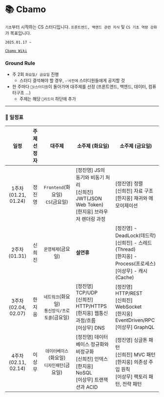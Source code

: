 # 📚 Cbamo

`기초`부터 시작하는 CS 스터디입니다. `프론트엔드, 백엔드 관련 지식` 및 `CS 기초 역량 강화`가 목표입니다.

`2025.01.17 ~`

[`Cbamo Wiki`](https://github.com/scorchedrice/cbamo/wiki)

### Ground Rule

- 주 2회 `화요일/ 금요일` 진행
  - 스터디 결석해야 할 경우, `✅사전에` 스터디원들에게 공지할 것
- 한 주마다 `🙋‍♀️스터디원`이 돌아가며 대주제를 선정 (프론트엔드, 백엔드, 데이터, 컴퓨터구조 ...)
  - 주제는 해당 `📄리드미` 하단에 추가

---

### 📆 일정표

|        **일정**        | **주제 선정자** |        **대주제**         | **소주제 (화요일)** | **소주제 (금요일)** |
| :--------------------: | :--------: | :---------------------: | -------------------------------------------------------------------------------------------------------------------------------------------------------------------------------------------------------------------------------------------------------------------------- | --------------------------------------------------------------------------------------------------------------------------------------------------------------------------------------------------------------------------------------- |
| 1주차 (01.21, 01.24)  | 정진영 | `Frontend`(화요일) <br> `CS`(금요일)  | [정진영] JS의 동기와 비동기 처리 <br>  [신희진] JWT(JSON Web Token) <br> [한지웅] 브라우저 렌더링 과정 | [정진영] 정렬 <br>  [신희진] 자료 구조 <br>  [한지웅] 재귀와 메모이제이션 |
| 2주차 (01.31)  | 신희진 | `운영체제`(금요일)  | **설연휴** | [정진영] - DeadLock(데드락) <br> [신희진] - 스레드(Thread) <br> [한지웅] - Process(프로세스) <br> [이상무] - 캐시(Cache)|
| 3주차 (02.04, 02.07)  | 한지웅 | `네트워크`(화요일) <br> `통신방식/프로토콜`(금요일) | [정진영] TCP/UDP <br> [신희진] HTTP/HTTPS <br> [한지웅] 웹통신과정/흐름 <br> [이상무] DNS | [정진영] HTTP/REST <br> [신희진] WebSocket <br> [한지웅] EventDriven/RPC <br> [이상무] GraphQL |
| 4주차 (02.11, 02.14)  | 이상무 | `데이터베이스`(화요일) <br> `디자인패턴`(금요일) | [정진영] 데이터베이스 정규화와 비정규화 <br> [신희진] 인덱스 <br> [한지웅] NoSQL <br> [이상무] 트랜잭션과 ACID | [정진영] 싱글톤 패턴 <br> [신희진] MVC 패턴 <br> [한지웅] 의존성 주입 원칙 <br> [이상무] 팩토리 패턴, 전략 패턴 |
